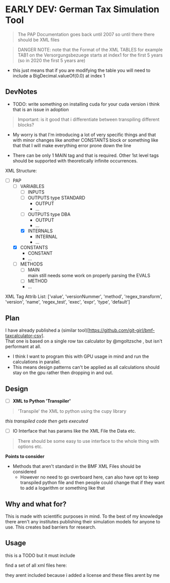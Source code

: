 # EARLY DEV: German Tax Simulation Tool 

> The PAP Documentation goes back until 2007 so until there there should be XML files

> DANGER NOTE: note that the Format of the XML TABLES for example TAB1 on the Versorgungsbezuege starts at index1 for the first 
> 5 years (so in 2020 the first 5 years are)
- this just means that if you are modifying the table you will need to include a BigDecimal.valueOf(0.0) at index 1


 

## DevNotes

- TODO: write something on installing cuda for your cuda version i think that is an issue in adoption 

> Important: is it good that i differentiate between transpiling different blocks? 
- My worry is that I'm introducing a lot of very specific things and that with minor changes 
  like another CONSTANTS block or something like that that I will make everything error prone 
  down the line

- There can be only 1 MAIN tag and that is required. Other 1st level tags should 
  be supported with theoretically infinite occurrences.

XML Structure: 
- [ ] PAP 
  - [ ] VARIABLES 
    - [ ] INPUTS 
    - [ ] OUTPUTS  type STANDARD 
      - OUTPUT 
      - ... 
    - [ ] OUTPUTS  type DBA 
      - OUTPUT 
      - ... 
    - [x] INTERNALS  
      - INTERNAL 
      - ... 
  - [x] CONSTANTS 
    - CONSTANT
    - ... 
  - [ ] METHODS 
    - [ ] MAIN  
          main still needs some work on properly parsing the EVALS
    - [ ] METHOD 
    - ... 

XML Tag Attrib List: 
['value',
 'versionNummer',
 'method',
 'regex_transform',
 'version',
 'name',
 'regex_test',
 'exec',
 'expr',
 'type',
 'default']

## Plan 

I have already published a (similar tool)[https://github.com/git-girl/bmf-taxcalculator-csv].  
That one is based on a single row tax calculator by @mgoltzsche , but isn't performant at all.

- I think I want to program this with GPU usage in mind and run the calculations in parallel. 
- This means design patterns can't be applied as all calculations should stay on the gpu rather 
  then dropping in and out. 

## Design 

- [ ] **XML to Python 'Transpiler'**
> 'Transpile' the XML to python using the cupy library 

_this transpiled code then gets executed_

- [ ] IO Interface that has params like the XML File the Data etc. 
> There should be some easy to use interface to the whole thing with options etc.

**Points to consider** 
- Methods that aren't standard in the BMF XML Files should be considered 
  - However no need to go overboard here, can also have opt to keep transpiled 
    python file and then people could change that if they want to add a logarithm 
    or something like that

## Why and what for? 

This is made with scientific purposes in mind. To the best of my knowledge there 
aren't any institutes publishing their simulation models for anyone to use. 
This creates bad barriers for research.

## Usage 

this is a TODO but it must include 

find a set of all xml files here: 

they arent included because i added a license and these files arent by me

